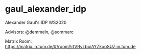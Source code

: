# gaul_alexander_idp

Alexander Gaul's IDP WS2020

Advisors: @demmeln, @sommerc

Matrix Room: https://matrix.in.tum.de/#/room/!rtVRvLboiAYZkooSUZ:in.tum.de
